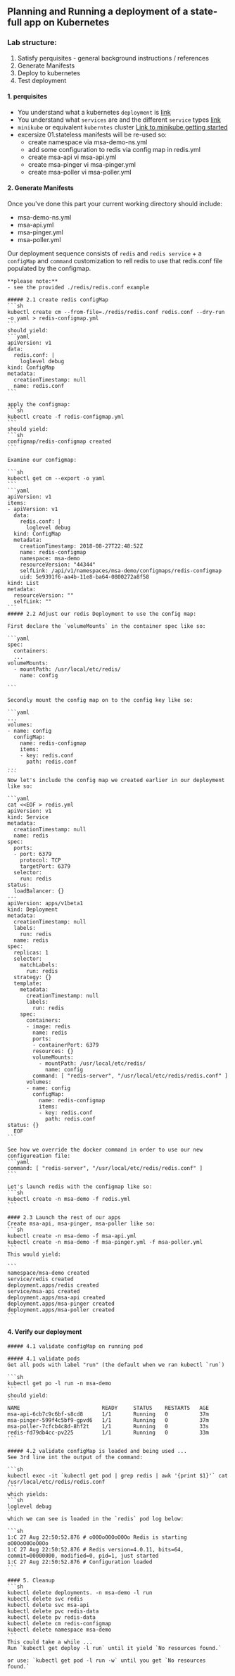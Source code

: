 ## Planning and Running a deployment of a state-full app on Kubernetes

### Lab structure:
1. Satisfy perquisites - general background instructions / references
2. Generate Manifests
3. Deploy to kubernetes
4. Test deployment

#### 1. perquisites

  - You understand what a kubernetes `deployment` is [link](https://kubernetes.io/docs/concepts/workloads/controllers/deployment/)
  - You understand what `services` are and the different `service` types [link](https://kubernetes.io/docs/concepts/services-networking/service/)
  - `minikube` or equivalent `kuberntes` cluster [Link to minikube getting started]()
  - excersize 01.stateless manifests will be re-used so:
    - create namespace via msa-demo-ns.yml
    - add some configuration to redis via config map in redis.yml
    - create msa-api vi msa-api.yml
    - create msa-pinger vi msa-pinger.yml
    - create msa-poller vi msa-poller.yml


#### 2. Generate Manifests
  Once you've done this part your current working directory should include:
  - msa-demo-ns.yml
  - msa-api.yml
  - msa-pinger.yml
  - msa-poller.yml

  Our deployment sequence consists of `redis` and `redis service` + a `configMap` and `command` customization to rell redis to use that redis.conf file populated by the configmap.

    **please note:**
    - see the provided ./redis/redis.conf example

    ##### 2.1 create redis configMap
    ```sh
    kubectl create cm --from-file=./redis/redis.conf redis.conf --dry-run -o yaml > redis-configmap.yml
    ```
    should yield:
    ```yaml
    apiVersion: v1
    data:
      redis.conf: |
        loglevel debug
    kind: ConfigMap
    metadata:
      creationTimestamp: null
      name: redis.conf
    ```

    apply the configmap:
    ```sh
    kubectl create -f redis-configmap.yml
    ```
    should yield:
    ```sh
    configmap/redis-configmap created
    ```

    Examine our configmap:

    ```sh
    kubectl get cm --export -o yaml
    ```
    ```yaml
    apiVersion: v1
    items:
    - apiVersion: v1
      data:
        redis.conf: |
          loglevel debug
      kind: ConfigMap
      metadata:
        creationTimestamp: 2018-08-27T22:48:52Z
        name: redis-configmap
        namespace: msa-demo
        resourceVersion: "44344"
        selfLink: /api/v1/namespaces/msa-demo/configmaps/redis-configmap
        uid: 5e9391f6-aa4b-11e8-ba64-0800272a8f58
    kind: List
    metadata:
      resourceVersion: ""
      selfLink: ""
    ```
    ##### 2.2 Adjust our redis Deployment to use the config map:

    First declare the `volumeMounts` in the container spec like so:

    ```yaml
    spec:
      containers:
      ...
    volumeMounts:
      - mountPath: /usr/local/etc/redis/
        name: config

    ```

    Secondly mount the config map on to the config key like so:

    ```yaml
    ...
    volumes:
    - name: config
      configMap:
        name: redis-configmap
        items:
        - key: redis.conf
          path: redis.conf
    ...
    ```
    Now let's include the config map we created earlier in our deployment like so:

    ```yaml
    cat <<EOF > redis.yml
    apiVersion: v1
    kind: Service
    metadata:
      creationTimestamp: null
      name: redis
    spec:
      ports:
      - port: 6379
        protocol: TCP
        targetPort: 6379
      selector:
        run: redis
    status:
      loadBalancer: {}
    ---
    apiVersion: apps/v1beta1
    kind: Deployment
    metadata:
      creationTimestamp: null
      labels:
        run: redis
      name: redis
    spec:
      replicas: 1
      selector:
        matchLabels:
          run: redis
      strategy: {}
      template:
        metadata:
          creationTimestamp: null
          labels:
            run: redis
        spec:
          containers:
          - image: redis
            name: redis
            ports:
            - containerPort: 6379
            resources: {}
            volumeMounts:
              - mountPath: /usr/local/etc/redis/
                name: config
            command: [ "redis-server", "/usr/local/etc/redis/redis.conf" ]
          volumes:
          - name: config
            configMap:
              name: redis-configmap
              items:
              - key: redis.conf
                path: redis.conf
    status: {}
      EOF
    ```

    See how we override the docker command in order to use our new configureation file:
    ```yaml
    command: [ "redis-server", "/usr/local/etc/redis/redis.conf" ]
    ```

    Let's launch redis with the configmap like so:
    ```sh
    kubectl create -n msa-demo -f redis.yml
    ```

    #### 2.3 Launch the rest of our apps
    Create msa-api, msa-pinger, msa-poller like so:
    ```sh
    kubectl create -n msa-demo -f msa-api.yml
    kubectl create -n msa-demo -f msa-pinger.yml -f msa-poller.yml
    ```
    This would yield:

    ```
    namespace/msa-demo created
    service/redis created
    deployment.apps/redis created
    service/msa-api created
    deployment.apps/msa-api created
    deployment.apps/msa-pinger created
    deployment.apps/msa-poller created
    ```

  #### 4. Verify our deployment
    ##### 4.1 validate configMap on running pod

    ##### 4.1 validate pods
    Get all pods with label "run" (the default when we ran kubectl `run`)

    ```sh
    kubectl get po -l run -n msa-demo
    ```
    should yield:
    ```
    NAME                          READY     STATUS    RESTARTS   AGE
    msa-api-6cb7c9c6bf-s8cd8      1/1       Running   0          37m
    msa-pinger-599f4c5bf9-gpvd6   1/1       Running   0          37m
    msa-poller-7cfcb4c8d-8hf2t    1/1       Running   0          33s
    redis-fd79db4cc-pv225         1/1       Running   0          33m
    ```

    ##### 4.2 validate configMap is loaded and being used ...
    See 3rd line int the output of the command:

    ```sh
    kubectl exec -it `kubectl get pod | grep redis | awk '{print $1}'` cat /usr/local/etc/redis/redis.conf
    ```
    which yields:
    ```sh
    loglevel debug
    ```
    which we can see is loaded in the `redis` pod log below:

    ```sh
    1:C 27 Aug 22:50:52.876 # oO0OoO0OoO0Oo Redis is starting oO0OoO0OoO0Oo
    1:C 27 Aug 22:50:52.876 # Redis version=4.0.11, bits=64, commit=00000000, modified=0, pid=1, just started
    1:C 27 Aug 22:50:52.876 # Configuration loaded
    ```

    #### 5. Cleanup
    ```sh
    kubectl delete deployments. -n msa-demo -l run
    kubectl delete svc redis
    kubectl delete svc msa-api
    kubectl delete pvc redis-data
    kubectl delete pv redis-data
    kubectl delete cm redis-configmap
    kubectl delete namespace msa-demo
    ```
    This could take a while ...
    Run `kubectl get deploy -l run` until it yield `No resources found.`

    or use: `kubectl get pod -l run -w` until you get `No resources found.`
